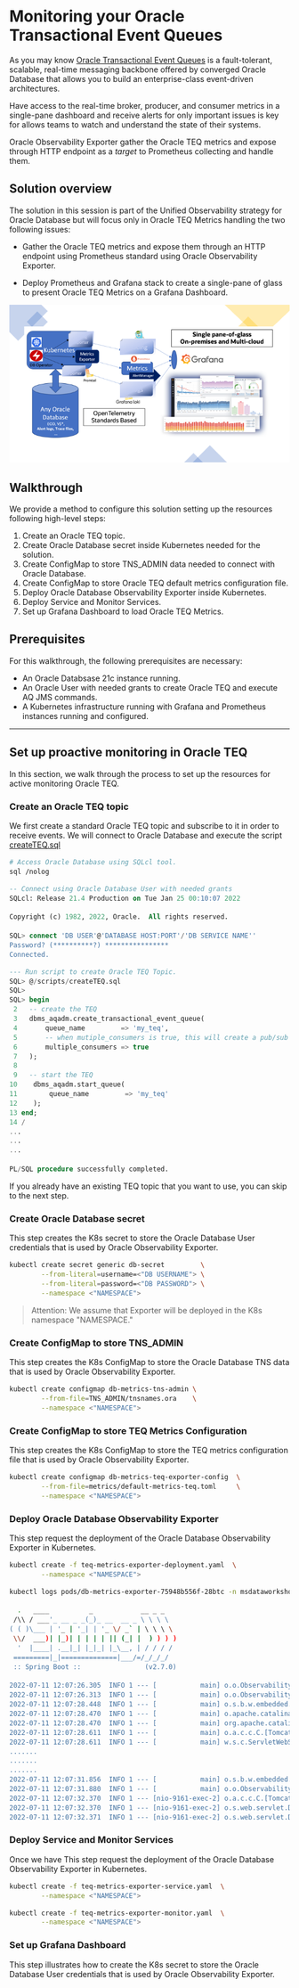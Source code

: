 # Monitoring your Oracle Transactional Event Queues

As you may know [Oracle Transactional Event Queues](https://docs.oracle.com/en/database/oracle/oracle-database/21/adque/index.html) is a fault-tolerant, scalable, real-time messaging backbone offered by converged Oracle Database that allows you to build an enterprise-class event-driven architectures. 

Have access to the real-time broker, producer, and consumer metrics in a single-pane dashboard and receive alerts for only important issues is key for allows teams to watch and understand the state of their systems.

Oracle Observability Exporter gather the Oracle TEQ metrics and expose through HTTP endpoint as a _target_ to Prometheus collecting and handle them.

## Solution overview

The solution in this session is part of the Unified Observability strategy for Oracle Database but will focus only in Oracle TEQ Metrics handling the two following issues:

- Gather the Oracle TEQ metrics and expose them through an HTTP endpoint using Prometheus standard using Oracle Observability Exporter.

- Deploy Prometheus and Grafana stack to create a single-pane of glass to present Oracle TEQ Metrics on a Grafana Dashboard.

![Solution overview for Metrics](images/unified-observability-metrics.png " ")

## Walkthrough

We provide a method to configure this solution setting up the resources following high-level steps:

1. Create an Oracle TEQ topic.
2. Create Oracle Database secret inside Kubernetes needed for the solution.
3. Create ConfigMap to store TNS_ADMIN data needed to connect with Oracle Database.
4. Create ConfigMap to store Oracle TEQ default metrics configuration file.
5. Deploy Oracle Database Observability Exporter inside Kubernetes.
6. Deploy Service and Monitor Services.
7. Set up Grafana Dashboard to load Oracle TEQ Metrics.

## Prerequisites

For this walkthrough, the following prerequisites are necessary:

- An Oracle Databsase 21c instance running.
- An Oracle User with needed grants to create Oracle TEQ and execute AQ JMS commands.
- A Kubernetes infrastructure running with Grafana and Prometheus instances running and configured.

---

## Set up proactive monitoring in Oracle TEQ

In this section, we walk through the process to set up the resources for active monitoring Oracle TEQ.

### Create an Oracle TEQ topic

We first create a standard Oracle TEQ topic and subscribe to it in order to receive events. We will connect to Oracle Database and execute the script [createTEQ.sql](scripts/createTEQ.sql)

```bash
# Access Oracle Database using SQLcl tool.
sql /nolog
```

```sql
-- Connect using Oracle Database User with needed grants
SQLcl: Release 21.4 Production on Tue Jan 25 00:10:07 2022

Copyright (c) 1982, 2022, Oracle.  All rights reserved.

SQL> connect 'DB USER'@'DATABASE HOST:PORT'/'DB SERVICE NAME''
Password? (**********?) ****************
Connected.
```

```sql
--- Run script to create Oracle TEQ Topic.
SQL> @/scripts/createTEQ.sql
SQL>
SQL> begin
 2   -- create the TEQ
 3   dbms_aqadm.create_transactional_event_queue(
 4       queue_name         => 'my_teq',
 5       -- when mutiple_consumers is true, this will create a pub/sub "topic" - the default is false
 6       multiple_consumers => true
 7   );
 8   
 9   -- start the TEQ
10    dbms_aqadm.start_queue(
11        queue_name         => 'my_teq'
12    ); 
13 end;
14 /
...
...
...

PL/SQL procedure successfully completed.
```

If you already have an existing TEQ topic that you want to use, you can skip to the next step.

### Create Oracle Database secret

This step creates the K8s secret to store the Oracle Database User credentials that is used by Oracle Observability Exporter.

```bash
kubectl create secret generic db-secret         \
        --from-literal=username=<"DB USERNAME"> \
        --from-literal=password=<"DB PASSWORD"> \
        --namespace <"NAMESPACE">
```

> Attention: We assume that Exporter will be deployed in the K8s namespace "NAMESPACE."

### Create ConfigMap to store TNS_ADMIN

This step creates the K8s ConfigMap to store the Oracle Database TNS data that is used by Oracle Observability Exporter.

```bash
kubectl create configmap db-metrics-tns-admin \
        --from-file=TNS_ADMIN/tnsnames.ora    \
        --namespace <"NAMESPACE">
```

### Create ConfigMap to store TEQ Metrics Configuration

This step creates the K8s ConfigMap to store the TEQ metrics configuration file that is used by Oracle Observability Exporter.

```bash
kubectl create configmap db-metrics-teq-exporter-config  \
        --from-file=metrics/default-metrics-teq.toml     \
        --namespace <"NAMESPACE">
```

### Deploy Oracle Database Observability Exporter

This step request the deployment of the Oracle Database Observability Exporter in Kubernetes.

```bash
kubectl create -f teq-metrics-exporter-deployment.yaml  \
        --namespace <"NAMESPACE">
```

```bash
kubectl logs pods/db-metrics-exporter-75948b556f-28btc -n msdataworkshop                                                                                

  .   ____          _            __ _ _
 /\\ / ___'_ __ _ _(_)_ __  __ _ \ \ \ \
( ( )\___ | '_ | '_| | '_ \/ _` | \ \ \ \
 \\/  ___)| |_)| | | | | || (_| |  ) ) ) )
  '  |____| .__|_| |_|_| |_\__, | / / / /
 =========|_|==============|___/=/_/_/_/
 :: Spring Boot ::                (v2.7.0)

2022-07-11 12:07:26.305  INFO 1 --- [           main] o.o.ObservabilityExporterApplication     : Starting ObservabilityExporterApplication v0.1.0 using Java 11.0.15 on db-metrics-exporter-75948b556f-28btc with PID 1 (/usr/share/observability-exporter.jar started by root in /)
2022-07-11 12:07:26.313  INFO 1 --- [           main] o.o.ObservabilityExporterApplication     : No active profile set, falling back to 1 default profile: "default"
2022-07-11 12:07:28.448  INFO 1 --- [           main] o.s.b.w.embedded.tomcat.TomcatWebServer  : Tomcat initialized with port(s): 9161 (http)
2022-07-11 12:07:28.470  INFO 1 --- [           main] o.apache.catalina.core.StandardService   : Starting service [Tomcat]
2022-07-11 12:07:28.470  INFO 1 --- [           main] org.apache.catalina.core.StandardEngine  : Starting Servlet engine: [Apache Tomcat/9.0.63]
2022-07-11 12:07:28.611  INFO 1 --- [           main] o.a.c.c.C.[Tomcat].[localhost].[/]       : Initializing Spring embedded WebApplicationContext
2022-07-11 12:07:28.611  INFO 1 --- [           main] w.s.c.ServletWebServerApplicationContext : Root WebApplicationContext: initialization completed in 2174 ms
.......
.......
.......
2022-07-11 12:07:31.856  INFO 1 --- [           main] o.s.b.w.embedded.tomcat.TomcatWebServer  : Tomcat started on port(s): 9161 (http) with context path ''
2022-07-11 12:07:31.880  INFO 1 --- [           main] o.o.ObservabilityExporterApplication     : Started ObservabilityExporterApplication in 6.697 seconds (JVM running for 7.74)
2022-07-11 12:07:32.370  INFO 1 --- [nio-9161-exec-2] o.a.c.c.C.[Tomcat].[localhost].[/]       : Initializing Spring DispatcherServlet 'dispatcherServlet'
2022-07-11 12:07:32.370  INFO 1 --- [nio-9161-exec-2] o.s.web.servlet.DispatcherServlet        : Initializing Servlet 'dispatcherServlet'
2022-07-11 12:07:32.371  INFO 1 --- [nio-9161-exec-2] o.s.web.servlet.DispatcherServlet        : Completed initialization in 1 ms
```

### Deploy Service and Monitor Services

Once we have This step request the deployment of the Oracle Database Observability Exporter in Kubernetes.

```bash
kubectl create -f teq-metrics-exporter-service.yaml  \
        --namespace <"NAMESPACE">
```

```bash
kubectl create -f teq-metrics-exporter-monitor.yaml  \
        --namespace <"NAMESPACE">
```

### Set up Grafana Dashboard

This step illustrates how to create the K8s secret to store the Oracle Database User credentials that is used by Oracle Observability Exporter.
